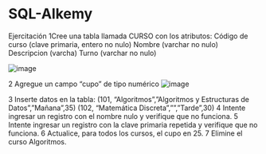 # SQL-Alkemy

Ejercitación
1Cree una tabla llamada CURSO con los atributos:
Código de curso (clave primaria, entero no nulo)
Nombre (varchar no nulo)
Descripcion (varcha)
Turno (varchar no nulo)

![image](https://user-images.githubusercontent.com/75990840/148610670-fe491074-87b3-4a0c-998d-d158ea8cd2c6.png)

2 Agregue un campo “cupo” de tipo numérico
![image](https://user-images.githubusercontent.com/75990840/148612956-37a56bb2-dc86-40dd-b2ef-2322f866d2ee.png)


3 Inserte datos en la tabla:
(101, “Algoritmos”,”Algoritmos y Estructuras de Datos”,”Mañana”,35)
(102, “Matemática Discreta”,””,”Tarde”,30)
4 Intente ingresar un registro con el nombre nulo y verifique que no funciona.
5 Intente ingresar un registro con la clave primaria repetida y verifique que no funciona.
6 Actualice, para todos los cursos, el cupo en 25.
7 Elimine el curso Algoritmos.



